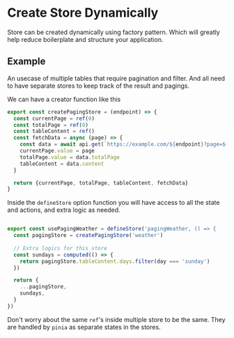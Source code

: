 # Create Store Dynamically

Store can be created dynamically using factory pattern. Which will greatly help reduce boilerplate and structure your application.

## Example

An usecase of multiple tables that require pagination and filter. And all need to have separate stores to keep track of the result and pagings.

We can have a creator function like this

```js
export const createPagingStore = (endpoint) => {
  const currentPage = ref(0)
  const totalPage = ref(0)
  const tableContent = ref()
  const fetchData = async (page) => {
    const data = await api.get(`https://example.com/${endpoint}?page=${page}`)
    currentPage.value = page
    totalPage.value = data.totalPage
    tableContent = data.content
  }

  return {currentPage, totalPage, tableContent, fetchData}
}
```

Inside the `defineStore` option function you will have access to all the state and actions, and extra logic as needed.

```js

export const usePagingWeather = defineStore('pagingWeather, () => {
  const pagingStore = createPagingStore('weather')
  
  // Extra logics for this store
  const sundays = computed(() => {
    return pagingStore.tableContent.days.filter(day === 'sunday')
  })

  return {
    ...pagingStore,
    sundays,
  }
})
```

Don't worry about the same `ref`'s inside multiple store to be the same. They are handled by `pinia` as separate states in the stores.
